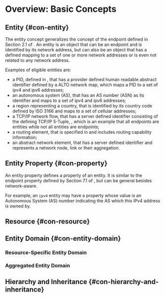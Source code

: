 # Overview: Basic Concepts

<!-- Entity -> Property -> Resource -> Entity Domain -> Aggreated Entity Domain -->

## Entity {#con-entity}

<!-- FIXME:
This section introduces a new concept and deserves more explanations before
diving in the technical "how to handle".
For instance:
- what kind of object other than an addressable ALTO endpoint is eligible to be
  an ALTO entity?
- an entity must be related to network address(es) e.g. entity such as PID, ASN
  nb, Country code have a defined mapping to IP or cellular addresses.
-->

The entity concept generalizes the concept of the endpoint defined in Section 2.1 of
[](#RFC7285). An entity is an object that can be an endpoint and is identified
by its network address, but can also be an object that has a defined mapping to
a set of one or more network addresses or is even not related to any network
address.

<!-- Examples of entities -->

Examples of eligible entities are:

- a PID, defined in [](#RFC7285), that has a provider defined human readable
  abstract identifier defined by a ALTO network map, which maps a PID to a set of ipv4 and ipv6 addresses;
- an autonomous system (AS), that has an AS number (ASN) as its identifier 
  and maps to a set of ipv4 and ipv6 addresses;
- a region representing a country, that is identified by its country code defined 
  by ISO 3166 and maps to a set of cellular addresses;
- a TCP/IP network flow, that has a server defined identifier consisting of the 
  defining TCP/IP 5-Tuple, , which is an example that all endpoints 
  are entities while not all entities are endpoints;
- a routing element, that is specified in [](#RFC7921) and includes routing
  capability information;
- an abstract network element, that has a server defined identifier and
  represents a network node, link or their aggregation.

<!--
An entity is an object with a (possibly empty) set of properties.
It MAY or MAY NOT be related to a network address. There are a lot of examples
of entities, such as applications or end-hosts in a communication network, cells
in a wireless network, network flows, network functions, routing elements in a
routing system or even general network elements.
-->

<!--
Each entity MUST be in one and only one domain, such as the IPv4 domain, the
IPv6 domain or PID domain (defined in this document), and has a unique identifier.
-->

## Entity Property {#con-property}

An entity property defines a property of an entity. It is similar to the
endpoint property defined by Section 7.1 of [](#RFC7285), but can be general
besides network-aware.

For example, an `ipv4` entity may have a property whose value is an Autonomous
System (AS) number indicating the AS which this IPv4 address is owned by.

## Resource {#con-resource}

## Entity Domain {#con-entity-domain}

### Resource-Specific Entity Domain

### Aggregated Entity Domain

## Hierarchy and Inheritance {#con-hierarchy-and-inheritance}
